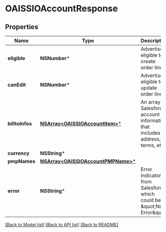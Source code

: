 # OAISSIOAccountResponse

## Properties
Name | Type | Description | Notes
------------ | ------------- | ------------- | -------------
**eligible** | **NSNumber*** | Advertiser eligible to create order lines | [optional] 
**canEdit** | **NSNumber*** | Advertiser eligible to update order lines | [optional] 
**billtoInfos** | [**NSArray&lt;OAISSIOAccountItem&gt;***](OAISSIOAccountItem.md) | An array of Salesforce account information that includes address, io terms, etc. | [optional] 
**currency** | **NSString*** |  | [optional] 
**pmpNames** | [**NSArray&lt;OAISSIOAccountPMPName&gt;***](OAISSIOAccountPMPName.md) |  | [optional] 
**error** | **NSString*** | Error indicator from Salesforce which could be \&quot;No Error\&quot; | [optional] 

[[Back to Model list]](../README.md#documentation-for-models) [[Back to API list]](../README.md#documentation-for-api-endpoints) [[Back to README]](../README.md)



